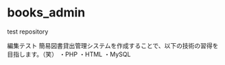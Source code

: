 books_admin
===========

test repository

編集テスト
簡易図書貸出管理システムを作成することで、以下の技術の習得を目指します。（笑）
・PHP
・HTML
・MySQL
